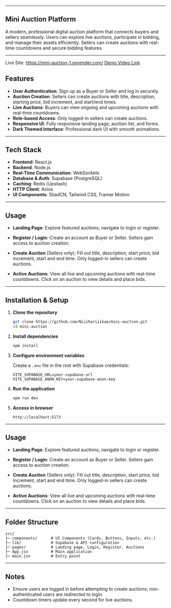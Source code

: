 

---

## Mini Auction Platform

A modern, professional digital auction platform that connects buyers and sellers seamlessly. Users can explore live auctions, participate in bidding, and manage their assets efficiently. Sellers can create auctions with real-time countdowns and secure bidding features.

---
Live Site: https://mini-auction-1.onrender.com/
[Demo Video Link](https://drive.google.com/file/d/1HiXsN0J4VPiqcHKJ1eoAbSaDmOmKtie-/view?usp=sharing)


## Features

* **User Authentication**: Sign up as a Buyer or Seller and log in securely.
* **Auction Creation**: Sellers can create auctions with title, description, starting price, bid increment, and start/end times.
* **Live Auctions**: Buyers can view ongoing and upcoming auctions with real-time countdowns.
* **Role-based Access**: Only logged-in sellers can create auctions.
* **Responsive UI**: Fully responsive landing page, auction list, and forms.
* **Dark Themed Interface**: Professional dark UI with smooth animations.

---

## Tech Stack

* **Frontend**: React.js
* **Backend**: Node.js 
* **Real-Time Communication**: WebSockets
* **Database & Auth**: Supabase (PostgreSQL)
* **Caching**: Redis (Upstash)
* **HTTP Client**: Axios
* **UI Components**: ShadCN, Tailwind CSS, Framer Motion



---

## Usage

* **Landing Page**:
  Explore featured auctions, navigate to login or register.

* **Register / Login**:
  Create an account as Buyer or Seller. Sellers gain access to auction creation.

* **Create Auction** (Sellers only):
  Fill out title, description, start price, bid increment, start and end time. Only logged-in sellers can create auctions.

* **Active Auctions**:
  View all live and upcoming auctions with real-time countdowns. Click on an auction to view details and place bids.

---


## Installation & Setup

1. **Clone the repository**

   ```bash
   git clone https://github.com/Niiihariiikaa/mini-auction.git
   cd mini-auction
   ```

2. **Install dependencies**

   ```bash
   npm install
   ```

3. **Configure environment variables**

   Create a `.env` file in the root with Supabase credentials:

   ```env
   VITE_SUPABASE_URL=your-supabase-url
   VITE_SUPABASE_ANON_KEY=your-supabase-anon-key
   ```

4. **Run the application**

   ```bash
   npm run dev
   ```

5. **Access in browser**

   ```
   http://localhost:5173
   ```

---

## Usage

* **Landing Page**:
  Explore featured auctions, navigate to login or register.

* **Register / Login**:
  Create an account as Buyer or Seller. Sellers gain access to auction creation.

* **Create Auction** (Sellers only):
  Fill out title, description, start price, bid increment, start and end time. Only logged-in sellers can create auctions.

* **Active Auctions**:
  View all live and upcoming auctions with real-time countdowns. Click on an auction to view details and place bids.

---

## Folder Structure

```
src/
├─ components/      # UI Components (Cards, Buttons, Inputs, etc.)
├─ lib/             # Supabase & API configuration
├─ pages/           # Landing page, Login, Register, Auctions
├─ App.jsx          # Main application
├─ main.jsx         # Entry point
```

---

## Notes

* Ensure users are logged in before attempting to create auctions; non-authenticated users are redirected to login.
* Countdown timers update every second for live auctions.


